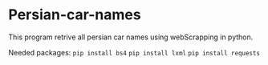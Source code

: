 # Persian-car-names
This program retrive all persian car names using webScrapping in python.

Needed packages:
`pip install bs4`
`pip install lxml`
`pip install requests`
